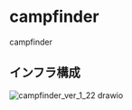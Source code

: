 # campfinder
campfinder

## インフラ構成
![campfinder_ver_1_22 drawio](https://github.com/tusmasoma/campfinder/assets/104899572/5946599a-deea-4966-ab18-e7310279de7d)

